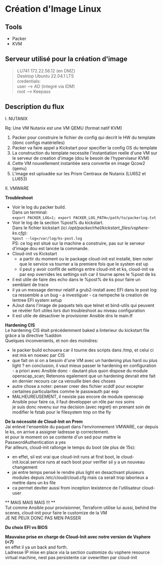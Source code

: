 # Création d'Image Linux

## Tools
* Packer  
* KVM  

## Serveur utilisé pour la création d'image  
>LU741 172.22.56.12 (en DMZ)  
 Desktop Ubuntu 22.04.1 LTS  
 credentials:  
 user --> AD (integré via IDM)  
 root --> Keepass  
 
## Description du flux  

I. NUTANIX  

Rq: Une VM Nutanix est une VM QEMU (format natif KVM)  
 
1. Packer pour construire le fichier de config qui decrit le HW du template (donc configs matérielles)    
2. Packer va faire appel a Kickstart pour specifier la config OS du template  
3. La construction du template necessite l'instantiation reelle d'une VM sur le serveur de creation d'image (dou le besoin de l'hyperviseur KVM)  
4. Cette VM nouvellement instantiée sera convertie en image Qcow2 (qemu)  
5. L'image est uploadée sur les Prism Centraux de Nutanix (LU652 et LU653)  

II. VMWARE  

**Troubleshoot**  
* Voir le log du packer build.  
Dans un terminal:  
`export PACKER_LOG=1; export PACKER_LOG_PATH=/path/to/packerlog.txt`  
* Voir le log de la section %post% du kickstart.  
Dans le fichier kickstart (ici */opt/packer/rhel/kickstart_files/vsphere-ks.cfg*):  
`%post --log=/var/log/ks-post.log`  
PS: ce log est situé sur la machine a construire, pas sur le serveur d'image dou est lancée la commande.    
* Cloud-init vs Kickstart  
  * a partir du moment ou le package cloud-init est installé, bien noter que le service va tourner a la premiere fois que le system est up  
  * il peut y avoir conflit de settings entre cloud-init et ks, cloud-init va par exp overrides les settings ssh car il tourne apres le %post de ks  
* il est utile de faire des echo dans le %post% de ks pour faire un semblant de trace  
* il ya un message derreur relatif a grub2-install avec EFI dans le post log: ca ressemble a un bug - a investiguer - ca nempeche la creation de lentree EFI system setup  
* AJout dans l'image de paquets tels que telnet et bind-utils qui peuvent se révéler fort utiles lors dun troubleshoot au niveau configuration    
* Il est utile de désactiver le provisioner Ansible dns le main.tf   


**Hardening CIS**  
Le hardening CIS était précédemment baked a linterieur du kickstart file grâce a la directive %addon  
Quelques inconvenients, et non des moindres:  
- le packer build echouera car il tourne des scripts dans /tmp, et celui ci est mis en noexec par CIS  
- que fait on si on a besoin d'une VM avec un hardening plus hard ou plus light ? 
en conclusion, il vaut mieux passer le hardening en configuration - a priori avec Ansible donc - dautant plus quon dispose du module openscap_scan;
Retenons egalement que un hardening devrait etre fait en dernier recours car ca verouille bien des choses  
- autre chose a noter: penser creer des fichier xcddf pour excepter certaines particularites comme le passwauth par exp    
- MALHEUREUSEMENT, il nexiste pas encore de module openscap Ansible pour faire ca, il faut developper un rôle par nos soins  
  je suis donc revenu sur ma decision (avec regret) en prenant soin de modifier le fstab pour le filesystem tmp on the fly      

**De la nécessité de Cloud-Init on Prem**   
Jai enlevé l'ensemble du paquet dans l'environnement VMWARE, car depuis le ks, on arrive a assigner ladresse ip correctement.  
et pour le moment on se contente d'un sed pour mettre le PasswordAuthentication a yes  
Par ailleurs, cloud-init rallonge le temps du boot (de plus de 15s):  
* en effet, sil est vrai que cloud-init runs at first boot, le cloud-init.local.service runs at each boot pour verifier sil y a un nouveau changement  
* jai entre temps pensé le rendre plus light en desactivant plusieurs modules depuis /etc/cloud/cloud.cfg mais ca serait trop laborieux a mettre dans un ks file  
* ca permet deviter aussi from inception lexistence de l'utilisateur cloud-user   

** MAIS MAIS MAIS !!! **  
Tut comme Ansible pour provisionner, Terraform utilise lui aussi, behind the scenes, cloud-init pour faire le customize de la VM  
JE NE PEUX DONC PAS MEN PASSER   

**Du choix EFI vs BIOS**  

**Mauvaise prise en charge de Cloud-Init avec notre version de Vsphere (<7)**  
  en effet il ya un back and forth.  
  Ladresse IP mise en place via la section customize du vsphere resource virtual machine, nest pas persistente car ovewritten par cloud-init   





